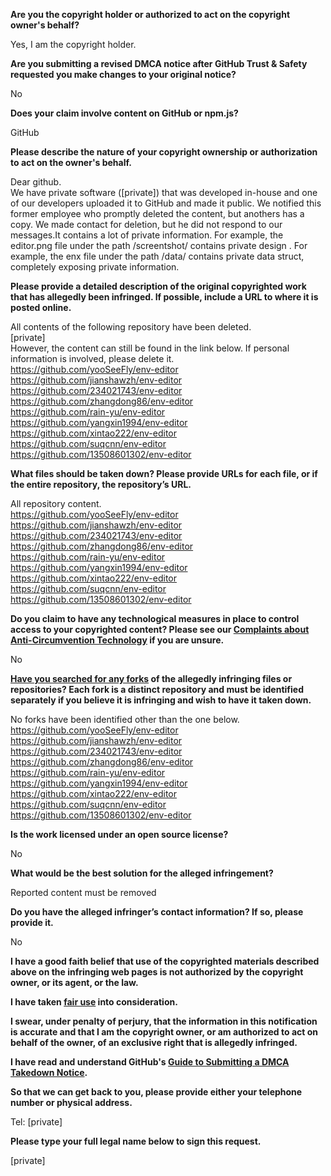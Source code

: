 **Are you the copyright holder or authorized to act on the copyright owner's behalf?**

Yes, I am the copyright holder.

**Are you submitting a revised DMCA notice after GitHub Trust & Safety requested you make changes to your original notice?**

No

**Does your claim involve content on GitHub or npm.js?**

GitHub

**Please describe the nature of your copyright ownership or authorization to act on the owner's behalf.**

Dear github.  
We have private software ([private]) that was developed in-house and one of our developers uploaded it to GitHub and made it public. We notified this former employee who promptly deleted the content, but anothers has a copy. We made contact for deletion, but he did not respond to our messages.It contains a lot of private information. For example, the editor.png file under the path /screentshot/ contains private design . For example, the enx file under the path /data/ contains private data struct, completely exposing private information. 

**Please provide a detailed description of the original copyrighted work that has allegedly been infringed. If possible, include a URL to where it is posted online.**

All contents of the following repository have been deleted.  
[private]  
However, the content can still be found in the link below. If personal information is involved, please delete it.  
https://github.com/yooSeeFly/env-editor  
https://github.com/jianshawzh/env-editor  
https://github.com/234021743/env-editor  
https://github.com/zhangdong86/env-editor  
https://github.com/rain-yu/env-editor  
https://github.com/yangxin1994/env-editor  
https://github.com/xintao222/env-editor  
https://github.com/suqcnn/env-editor  
https://github.com/13508601302/env-editor  

**What files should be taken down? Please provide URLs for each file, or if the entire repository, the repository’s URL.**

All repository content.  
https://github.com/yooSeeFly/env-editor  
https://github.com/jianshawzh/env-editor  
https://github.com/234021743/env-editor  
https://github.com/zhangdong86/env-editor  
https://github.com/rain-yu/env-editor  
https://github.com/yangxin1994/env-editor  
https://github.com/xintao222/env-editor  
https://github.com/suqcnn/env-editor  
https://github.com/13508601302/env-editor  

**Do you claim to have any technological measures in place to control access to your copyrighted content? Please see our <a href="https://docs.github.com/articles/guide-to-submitting-a-dmca-takedown-notice#complaints-about-anti-circumvention-technology">Complaints about Anti-Circumvention Technology</a> if you are unsure.**

No

**<a href="https://docs.github.com/articles/dmca-takedown-policy#b-what-about-forks-or-whats-a-fork">Have you searched for any forks</a> of the allegedly infringing files or repositories? Each fork is a distinct repository and must be identified separately if you believe it is infringing and wish to have it taken down.**

No forks have been identified other than the one below.  
https://github.com/yooSeeFly/env-editor  
https://github.com/jianshawzh/env-editor  
https://github.com/234021743/env-editor  
https://github.com/zhangdong86/env-editor  
https://github.com/rain-yu/env-editor  
https://github.com/yangxin1994/env-editor  
https://github.com/xintao222/env-editor  
https://github.com/suqcnn/env-editor  
https://github.com/13508601302/env-editor  

**Is the work licensed under an open source license?**

No

**What would be the best solution for the alleged infringement?**

Reported content must be removed

**Do you have the alleged infringer’s contact information? If so, please provide it.**

No

**I have a good faith belief that use of the copyrighted materials described above on the infringing web pages is not authorized by the copyright owner, or its agent, or the law.**

**I have taken <a href="https://www.lumendatabase.org/topics/22">fair use</a> into consideration.**

**I swear, under penalty of perjury, that the information in this notification is accurate and that I am the copyright owner, or am authorized to act on behalf of the owner, of an exclusive right that is allegedly infringed.**

**I have read and understand GitHub's <a href="https://docs.github.com/articles/guide-to-submitting-a-dmca-takedown-notice/">Guide to Submitting a DMCA Takedown Notice</a>.**

**So that we can get back to you, please provide either your telephone number or physical address.**

Tel: [private]

**Please type your full legal name below to sign this request.**

[private]
